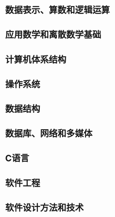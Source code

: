 # 数据表示、算数和逻辑运算





# 应用数学和离散数学基础



# 计算机体系结构



# 操作系统



# 数据结构



# 数据库、网络和多媒体



# C语言



# 软件工程



# 软件设计方法和技术



